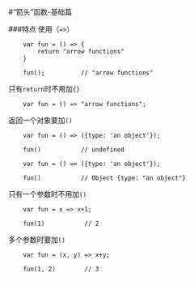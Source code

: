 #“箭头”函数-基础篇

###特点
使用（`=>`）
```
    var fun = () => {
        return "arrow functions"
    }

    fun();          // "arrow functions"
```

只有`return`时不用加`{}`
```
    var fun = () => "arrow functions";
```

返回一个对象要加`()`
```
    var fun = () => ({type: 'an object'});

    fun()           // undefined

    var fun = () => ({type: 'an object'});

    fun()           // Object {type: "an object"}
```

只有一个参数时不用加`()`
```
    var fun = x => x+1;

    fun(1)           // 2
```

多个参数时要加`()`
```
    var fun = (x, y) => x+y;

    fun(1, 2)        // 3
```

